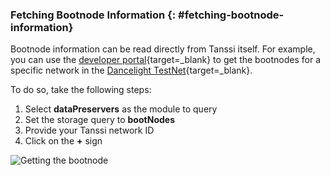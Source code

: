 ### Fetching Bootnode Information {: #fetching-bootnode-information}

Bootnode information can be read directly from Tanssi itself. For example, you can use the [developer portal](https://polkadot.js.org/apps/?rpc=wss%3A%2F%2Fdancelight.tanssi-api.network#/chainstate){target=\_blank} to get the bootnodes for a specific network in the [Dancelight TestNet](/builders/tanssi-network/testnet/dancelight/){target=\_blank}.

To do so, take the following steps:

1. Select **dataPreservers** as the module to query
2. Set the storage query to **bootNodes**
3. Provide your Tanssi network ID
4. Click on the **+** sign

![Getting the bootnode](/images/node-operators/network-node/rpc-docker-systemd-1.webp)
